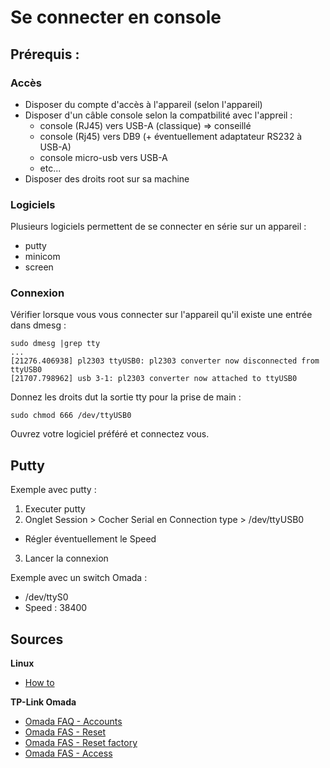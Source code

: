 # Se connecter en console

## Prérequis :

### Accès

- Disposer du compte d'accès à l'appareil (selon l'appareil)
- Disposer d'un câble console selon la compatbilité avec l'appreil :
  * console (RJ45) vers USB-A (classique) => conseillé
  * console (Rj45) vers DB9 (+ éventuellement adaptateur RS232 à USB-A)
  * console micro-usb vers USB-A
  * etc...
- Disposer des droits root sur sa machine

### Logiciels

Plusieurs logiciels permettent de se connecter en série sur un appareil :

- putty
- minicom
- screen

### Connexion

Vérifier lorsque vous vous connecter sur l'appareil qu'il existe une entrée dans
dmesg :

```
sudo dmesg |grep tty
...
[21276.406938] pl2303 ttyUSB0: pl2303 converter now disconnected from ttyUSB0
[21707.798962] usb 3-1: pl2303 converter now attached to ttyUSB0
```

Donnez les droits dut la sortie tty pour la prise de main :

```
sudo chmod 666 /dev/ttyUSB0
```

Ouvrez votre logiciel préféré et connectez vous.

## Putty

Exemple avec putty :

1. Executer putty
2. Onglet Session > Cocher Serial en  Connection type > /dev/ttyUSB0
  * Régler éventuellement le Speed
3. Lancer la connexion

Exemple avec un switch Omada :

* /dev/ttyS0
* Speed : 38400

## Sources

**Linux**

* [How to](https://www.cyberciti.biz/hardware/5-linux-unix-commands-for-connecting-to-the-serial-console/)

**TP-Link Omada**

* [Omada FAQ - Accounts](https://www.tp-link.com/us/support/faq/893/)
* [Omada FAS - Reset](https://www.tp-link.com/us/support/faq/379/)
* [Omada FAS - Reset factory](https://www.tp-link.com/us/support/faq/3146/)
* [Omada FAS - Access](https://www.tp-link.com/us/support/faq/291/)
